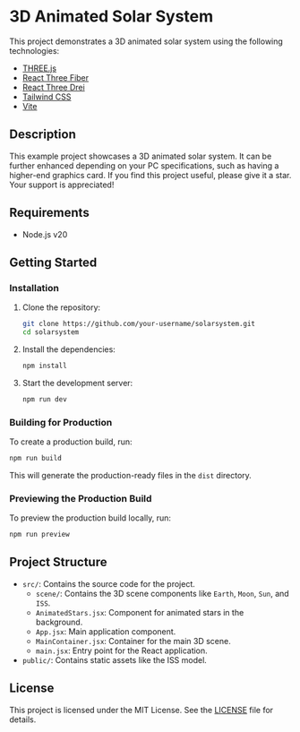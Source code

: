 # 3D Animated Solar System

This project demonstrates a 3D animated solar system using the following technologies:

- [THREE.js](https://threejs.org/)
- [React Three Fiber](https://github.com/pmndrs/react-three-fiber)
- [React Three Drei](https://github.com/pmndrs/drei)
- [Tailwind CSS](https://tailwindcss.com/)
- [Vite](https://vitejs.dev/)

## Description

This example project showcases a 3D animated solar system. It can be further enhanced depending on your PC specifications, such as having a higher-end graphics card. If you find this project useful, please give it a star. Your support is appreciated!

## Requirements

- Node.js v20

## Getting Started

### Installation

1. Clone the repository:

   ```sh
   git clone https://github.com/your-username/solarsystem.git
   cd solarsystem
   ```

2. Install the dependencies:

   ```sh
   npm install
   ```

3. Start the development server:
   ```sh
   npm run dev
   ```

### Building for Production

To create a production build, run:

```sh
npm run build
```

This will generate the production-ready files in the `dist` directory.

### Previewing the Production Build

To preview the production build locally, run:

```sh
npm run preview
```

## Project Structure

- `src/`: Contains the source code for the project.
  - `scene/`: Contains the 3D scene components like `Earth`, `Moon`, `Sun`, and `ISS`.
  - `AnimatedStars.jsx`: Component for animated stars in the background.
  - `App.jsx`: Main application component.
  - `MainContainer.jsx`: Container for the main 3D scene.
  - `main.jsx`: Entry point for the React application.
- `public/`: Contains static assets like the ISS model.

## License

This project is licensed under the MIT License. See the [LICENSE](LICENSE) file for details.
